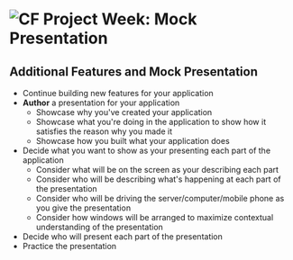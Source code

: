 # ![CF](http://i.imgur.com/7v5ASc8.png) Project Week: Mock Presentation

## Additional Features and Mock Presentation
* Continue building new features for your application
* **Author** a presentation for your application
  * Showcase why you've created your application
  * Showcase what you're doing in the application to show how it satisfies the
    reason why you made it
  * Showcase how you built what your application does
* Decide what you want to show as your presenting each part of the application
  * Consider what will be on the screen as your describing each part
  * Consider who will be describing what's happening at each part of the
    presentation
  * Consider who will be driving the server/computer/mobile phone as you
    give the presentation
  * Consider how windows will be arranged to maximize contextual understanding
    of the presentation
* Decide who will present each part of the presentation
* Practice the presentation
